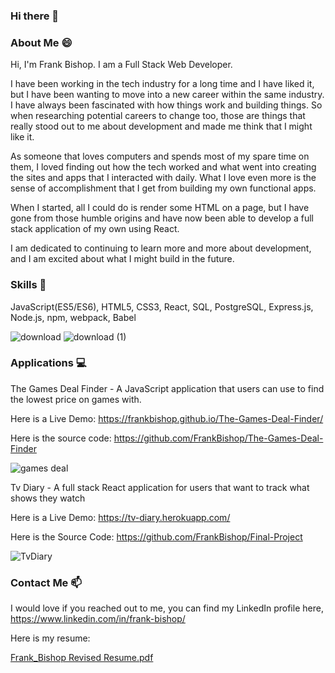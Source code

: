 ### Hi there 👋

### About Me :smile:

Hi, I'm Frank Bishop. I am a Full Stack Web Developer.

I have been working in the tech industry for a long time and I have liked it, but I have been wanting to move into a new career within the same industry. I have always been fascinated with how things work and building things. So when researching potential careers to change too, those are things that really stood out to me about development and made me think that I might like it.

As someone that loves computers and spends most of my spare time on them, I loved finding out how the tech worked and what went into creating the sites and apps that I interacted with daily. What I love even more is the sense of accomplishment that I get from building my own functional apps.

When I started, all I could do is render some HTML on a page, but I have gone from those humble origins and have now been able to develop a full stack application of my own using React.

I am dedicated to continuing to learn more and more about development, and I am excited about what I might build in the future.

### Skills :open_file_folder:

JavaScript(ES5/ES6), HTML5, CSS3, React, SQL, PostgreSQL, Express.js, Node.js, npm, webpack, Babel


![download](https://user-images.githubusercontent.com/75149451/115604700-84b23e00-a296-11eb-9edb-d8d4200295a1.png)
![download (1)](https://user-images.githubusercontent.com/75149451/115605963-ff2f8d80-a297-11eb-871b-0136ec755e2b.png)





### Applications :computer:

The Games Deal Finder - A JavaScript application that users can use to find the lowest price on games with.  

Here is a Live Demo: https://frankbishop.github.io/The-Games-Deal-Finder/

Here is the source code: https://github.com/FrankBishop/The-Games-Deal-Finder

![games deal](https://user-images.githubusercontent.com/75149451/115602127-6f87e000-a293-11eb-8203-b77ffc93c4ee.gif)

Tv Diary - A full stack React application for users that want to track what shows they watch

Here is a Live Demo: https://tv-diary.herokuapp.com/

Here is the Source Code: https://github.com/FrankBishop/Final-Project

![TvDiary ](https://user-images.githubusercontent.com/75149451/115603028-8418a800-a294-11eb-8086-91116a4318e3.gif)

### Contact Me 📫

I would love if you reached out to me, you can find my LinkedIn profile here, https://www.linkedin.com/in/frank-bishop/

Here is my resume:

[Frank_Bishop Revised Resume.pdf](https://github.com/FrankBishop/FrankBishop/files/6353128/Frank_Bishop.Revised.Resume.pdf)


<!--
**FrankBishop/FrankBishop** is a ✨ _special_ ✨ repository because its `README.md` (this file) appears on your GitHub profile.

Here are some ideas to get you started:

- 🔭 I’m currently working on ...
- 🌱 I’m currently learning ...
- 👯 I’m looking to collaborate on ...
- 🤔 I’m looking for help with ...
- 💬 Ask me about ...
- 📫 How to reach me: ...
- 😄 Pronouns: ...
- ⚡ Fun fact: ...
-->
